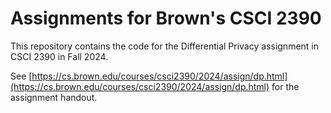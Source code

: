 # Assignments for Brown's CSCI 2390

This repository contains the code for the Differential Privacy assignment in
CSCI 2390 in Fall 2024.

See [https://cs.brown.edu/courses/csci2390/2024/assign/dp.html](https://cs.brown.edu/courses/csci2390/2024/assign/dp.html) for the assignment
handout.

